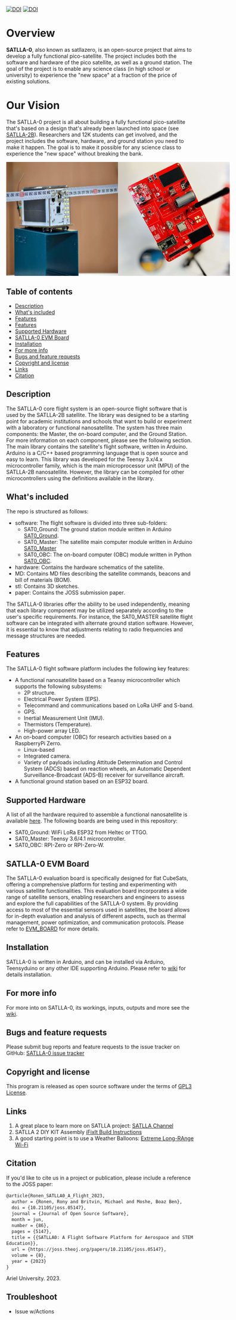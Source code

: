 [![DOI](https://zenodo.org/badge/575807899.svg)](https://zenodo.org/badge/latestdoi/575807899)
[![DOI](https://joss.theoj.org/papers/10.21105/joss.05147/status.svg)](https://doi.org/10.21105/joss.05147)

# Overview
**SATLLA-0**, also known as satllazero, is an open-source project that aims to develop a fully functional pico-satellite. The project includes both the software and hardware of the pico satellite, as well as a ground station. The goal of the project is to enable any science class (in high school or university) to experience the "new space" at a fraction of the price of existing solutions.

# Our Vision
The SATLLA-0 project is all about building a fully functional pico-satellite that's based on a design that's already been launched into space (see [SATLLA-2B](https://tinygs.com/satellite/SATLLA-2B)). Researchers and 12K students can get involved, and the project includes the software, hardware, and ground station you need to make it happen. The goal is to make it possible for any science class to experience the "new space" without breaking the bank.

<div style="display: flex;">
  <img src="photos/fig_satlla_2b.jpg" alt="SATLLA-2B" width="300">
  <img src="photos/fig_evm.jpeg" alt="SATLLA-0 EVM Board" width="300">
</div>

## Table of contents

- [Description](#description)
- [What's included](#whats-included)
- [Features](#features)
- [Features](#Features)
- [Supported Hardware](#supported-Hardware)
- [SATLLA-0 EVM Board](#satlla-0-evm-board)
- [Installation](#installation)
- [For more info](#for-more-info)
- [Bugs and feature requests](#bugs-and-feature-requests)
- [Copyright and license](#copyright-and-license)
- [Links](#links)
- [Citation](#citation)



## Description
The SATLLA-0 core flight system is an open-source flight software that is used by the SATLLA-2B satellite. The library was designed to be a starting point for academic institutions and schools that want to build or experiment with a laboratory or functional nanosatellite. The system has three main components: the Master, the on-board computer, and the Ground Station. For more information on each component, please see the following section. The main library contains the satellite's flight software, written in Arduino. Arduino is a C/C++ based programming language that is open source and easy to learn. This library was developed for the Teensy 3.x/4.x microcontroller family, which is the main microprocessor unit (MPU) of the SATLLA-2B nanosatellite. However, the library can be compiled for other microcontrollers using the definitions available in the library.


## What's included
The repo is structured as follows:
+ software: The flight software is divided into three sub-folders:
  + SAT0_Ground: The ground station module written in Arduino [SAT0_Ground](/software/SAT0_Ground).
  + SAT0_Master: The satellite main computer module written in Arduino [SAT0_Master](/software/SAT0_Master)
  + SAT0_OBC: The on-board computer (OBC) module written in Python [SAT0_OBC](/software/SAT0_OBC).
+ hardware: Contains the hardware schematics of the satellite.
+ MD: Contains MD files describing the satellite commands, beacons and bill of materials (BOM).
+ stl: Contains 3D sketches.
+ paper: Contains the JOSS submission paper.

The SATLLA-0 libraries offer the ability to be used independently, meaning that each library component may be utilized separately according to the user's specific requirements. For instance, the SAT0_MASTER satellite flight software can be integrated with alternate ground station software. However, it is essential to know that adjustments relating to radio frequencies and message structures are needed.


## Features
The SATLLA-0 flight software platform includes the following key features:
+ A functional nanosatellite based on a Teansy microcontroller which supports the following subsystems: 
  + 2P structure.
  + Electrical Power System (EPS).
  + Telecommand and communications based on LoRa UHF and S-band. 
  + GPS.
  + Inertial Measurement Unit (IMU).
  + Thermistors (Temperature).
  + High-power array LED.
+ An on-board computer (OBC) for research activities based on a RaspberryPi Zerro.
  + Linux-based 
  + Integrated camera.
  + Variety of payloads including Attitude Determination and Control System (ADCS) based on reaction wheels, an Automatic Dependent Surveillance-Broadcast (ADS-B) receiver for surveillance aircraft.
+ A functional ground station based on an ESP32 board.


## Supported Hardware
A list of all the hardware required to assemble a functional nanosatellite is available [here](/MD/bom.MD).
The following boards are being used in this repository:
+ SAT0_Ground: WiFi LoRa ESP32 from Heltec or TTGO.
+ SAT0_Master: Teensy 3.6/4.1 microcontroller.
+ SAT0_OBC: RPI-Zero or RPI-Zero-W.


## SATLLA-0 EVM Board
The SATLLA-0 evaluation board is specifically designed for flat CubeSats, offering a comprehensive platform for testing and experimenting with various satellite functionalities. This evaluation board incorporates a wide range of satellite sensors, enabling researchers and engineers to assess and explore the full capabilities of the SATLLA-0 system. By providing access to most of the essential sensors used in satellites, the board allows for in-depth evaluation and analysis of different aspects, such as thermal management, power optimization, and communication protocols.
Please refer to [EVM_BOARD](/hardware/evm_board) for more details.


## Installation
SATLLA-0 is written in Arduino, and can be installed via Arduino, Teensyduino or any other IDE supporting Arduino.
Please refer to [wiki](https://github.com/kcglab/satllazero/wiki) for details installation.


## For more info
For more into on SATLLA-0, its workings, inputs, outputs and more see the [wiki](https://github.com/kcglab/satllazero/wiki).


## Bugs and feature requests
Please submit bug reports and feature requests to the issue tracker on GitHub: [SATLLA-0 issue tracker](https://github.com/kcglab/satllazero/issues)


## Copyright and license
This program is released as open source software under the terms of [GPL3 License](https://github.com/kcglab/satllazero/blob/main/LICENSE).


## Links
1. A great place to learn more on SATLLA project: [SATLLA Channel](https://www.youtube.com/watch?v=bJ7NgBDLjMQ)
2. SATLLA 2 DIY KIT Assembly [iFixIt Build Instructions](https://www.ifixit.com/Guide/SATLLA+2+DIY+KIT+Assembly/147004)
3. A good starting point is to use a Weather Balloons: [Extreme Long-RAnge Wi-Fi](https://www.youtube.com/watch?v=0xc7XjHUJkM&t=41s)


## Citation
If you'd like to cite us in a project or publication, please include a reference to the JOSS paper:
```
@article{Ronen_SATLLA0_A_Flight_2023,
  author = {Ronen, Rony and Britvin, Michael and Moshe, Boaz Ben},
  doi = {10.21105/joss.05147},
  journal = {Journal of Open Source Software},
  month = jun,
  number = {86},
  pages = {5147},
  title = {{SATLLA0: A Flight Software Platform for Aerospace and STEM Education}},
  url = {https://joss.theoj.org/papers/10.21105/joss.05147},
  volume = {8},
  year = {2023}
}
```


Ariel University. 2023.


## Troubleshoot
* Issue w/Actions
